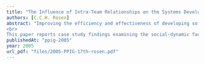 ```yaml
---
title: "The Influence of Intra-Team Relationships on the Systems Development Process: A Theoretical Framework of Intra-Group Dynamics"
authors: [C.C.H. Rosen]
abstract: "Improving the efficiency and effectiveness of developing software systems is something like the search for the Holy Grail. Tools have been developed, processes and procedures proposed, environments created. These have unquestionably improved the production process. Yet the aspiration of producing reliably, high quality systems on time and to budget is yet to be achieved. The reasons for this are well known. System development is a sociotechnological process. Unless human factors are taken into account, in particular, interpersonal relationships that affect the operation of the process, a vital component is being overlooked. Remarkably, little is known about this process.
<br>
This paper reports case study findings examining the social-dynamic factors that affect the software development process. It proposes that a systems development environment must be understood as a dynamic system which intricately interconnects personal, interpersonal and intra-group factors. These factors can be observed using a framework of six interdependent, orthogonal polarities of intra-group dynamics. Interventions in the system can be assessed according to how they affect the balance between polarities."
publishedAt: "ppig-2005"
year: 2005
url_pdf: "files/2005-PPIG-17th-rosen.pdf"
---
```

